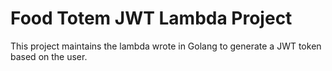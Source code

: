 # Food Totem JWT Lambda Project

This project maintains the lambda wrote in Golang to generate a JWT token based on the user.

